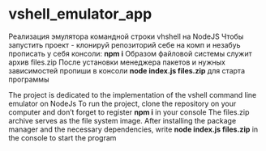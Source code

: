 # vshell_emulator_app
Реализация эмулятора командной строки vhshell на NodeJS
Чтобы запустить проект - клонируй репозиторий себе на комп и незабуь прописать у себя консоли: <strong>npm i</strong>
Образом файловой системы служит архив files.zip
После установки менеджера пакетов и нужных зависимостей пропиши в консоли <strong>node index.js files.zip</strong> для старта программы

The project is dedicated to the implementation of the vshell command line emulator on NodeJs
To run the project, clone the repository on your computer and don’t forget to register <strong>npm i</strong> in your console
The files.zip archive serves as the file system image.
After installing the package manager and the necessary dependencies, write <strong>node index.js files.zip</strong> in the console to start the program

